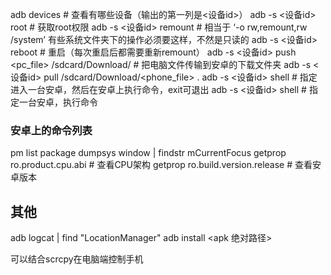 adb devices # 查看有哪些设备（输出的第一列是<设备id>）
adb -s <设备id> root # 获取root权限
adb -s <设备id> remount # 相当于 ‘-o rw,remount,rw /system’ 有些系统文件夹下的操作必须要这样，不然是只读的
adb -s <设备id> reboot # 重启（每次重启后都需要重新remount）
adb -s <设备id> push <pc_file> /sdcard/Download/ # 把电脑文件传输到安卓的下载文件夹
adb -s <设备id> pull /sdcard/Download/<phone_file> .
adb -s <设备id> shell # 指定进入一台安卓，然后在安卓上执行命令，exit可退出
adb -s <设备id> shell <cmd> # 指定一台安卓，执行命令

### 安卓上的命令列表
pm list package
dumpsys window | findstr mCurrentFocus
getprop ro.product.cpu.abi  # 查看CPU架构
getprop ro.build.version.release  # 查看安卓版本


## 其他

adb logcat | find "LocationManager"
adb install <apk 绝对路径>

可以结合scrcpy在电脑端控制手机